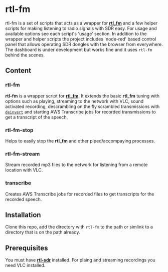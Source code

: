 # rtl-fm

rtl-fm is a set of scripts that acts as a wrapper for [**rtl_fm**](https://github.com/osmocom/rtl-sdr) and a few helper scripts for making listening to radio signals with SDR easy. For usage and available options see each script's 'usage' section. In addition to the wrapper and helper scripts the project includes 'node-red' based control panel that allows operating SDR dongles with the browser from everywhere. The dashboard is under development but works fine and it uses `rtl-fm` behind the scenes.

## Content 

### rtl-fm
**rtl-fm** is a wrapper script for [**rtl_fm**](https://github.com/osmocom/rtl-sdr). It extends the basic **rtl_fm** tuning with options such as playing, streaming to the network with VLC, sound activated recording, descrambling on the fly scrambled transmissions with [`deinvert`](https://github.com/windytan/deinvert) and starting AWS Transcribe jobs for recorded transmissions to get a transcript of the speech. 

### rtl-fm-stop
Helps to easily stop the **rtl_fm** and other piped/accompaying processes.

### rtl-fm-stream
Stream recorded mp3 files to the network for listening from a remote location with VLC.

### transcribe
Creates AWS Transcribe jobs for recorded files to get transcripts for the recorded speech.

## Installation
Clone this repo, add the directory with `rtl-fm` to the path or simlink to a directory that is on the path already.

## Prerequisites
You must have [**rtl-sdr**](https://osmocom.org/projects/rtl-sdr/wiki#Building-the-software) installed. For plaing and streaming recordings you need VLC installed. 
